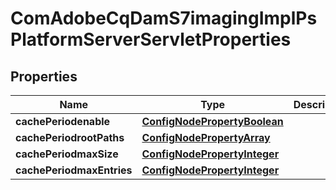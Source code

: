 
# ComAdobeCqDamS7imagingImplPsPlatformServerServletProperties

## Properties
Name | Type | Description | Notes
------------ | ------------- | ------------- | -------------
**cachePeriodenable** | [**ConfigNodePropertyBoolean**](ConfigNodePropertyBoolean.md) |  |  [optional]
**cachePeriodrootPaths** | [**ConfigNodePropertyArray**](ConfigNodePropertyArray.md) |  |  [optional]
**cachePeriodmaxSize** | [**ConfigNodePropertyInteger**](ConfigNodePropertyInteger.md) |  |  [optional]
**cachePeriodmaxEntries** | [**ConfigNodePropertyInteger**](ConfigNodePropertyInteger.md) |  |  [optional]



